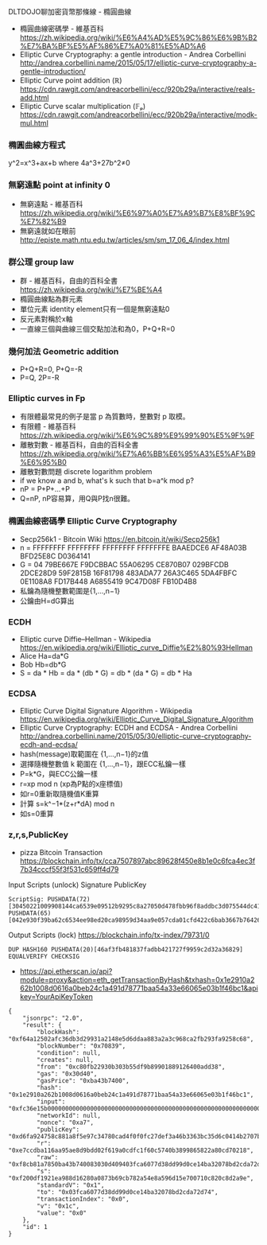 DLTDOJO聊加密貨幣那條線 - 橢圓曲線

* 橢圓曲線密碼學 - 維基百科 https://zh.wikipedia.org/wiki/%E6%A4%AD%E5%9C%86%E6%9B%B2%E7%BA%BF%E5%AF%86%E7%A0%81%E5%AD%A6
* Elliptic Curve Cryptography: a gentle introduction - Andrea Corbellini http://andrea.corbellini.name/2015/05/17/elliptic-curve-cryptography-a-gentle-introduction/
* Elliptic Curve point addition (ℝ) https://cdn.rawgit.com/andreacorbellini/ecc/920b29a/interactive/reals-add.html
* Elliptic Curve scalar multiplication (𝔽ₚ)  https://cdn.rawgit.com/andreacorbellini/ecc/920b29a/interactive/modk-mul.html

### 橢圓曲線方程式

y^2=x^3+ax+b where 4a^3+27b^2≠0

### 無窮遠點 point at infinity 0

* 無窮遠點 - 維基百科 https://zh.wikipedia.org/wiki/%E6%97%A0%E7%A9%B7%E8%BF%9C%E7%82%B9
* 無窮遠就如在眼前  http://episte.math.ntu.edu.tw/articles/sm/sm_17_06_4/index.html

### 群公理 group law

* 群 - 維基百科，自由的百科全書  https://zh.wikipedia.org/wiki/%E7%BE%A4
* 橢圓曲線點為群元素
* 單位元素 identity element只有一個是無窮遠點0
* 反元素對稱於x軸
* 一直線三個與曲線三個交點加法和為0，P+Q+R=0

### 幾何加法 Geometric addition

* P+Q+R=0, P+Q=-R
* P=Q, 2P=-R

### Elliptic curves in Fp

* 有限體最常見的例子是當 p 為質數時，整數對 p 取模。
* 有限體 - 維基百科 https://zh.wikipedia.org/wiki/%E6%9C%89%E9%99%90%E5%9F%9F
* 離散對數 - 維基百科，自由的百科全書  https://zh.wikipedia.org/wiki/%E7%A6%BB%E6%95%A3%E5%AF%B9%E6%95%B0
* 離散對數問題 discrete logarithm problem 
* if we know a and b, what's k such that b=a^k mod p?
* nP = P+P+...+P
* Q=nP, nP容易算，用Q與P找n很難。

### 橢圓曲線密碼學  Elliptic Curve Cryptography

* Secp256k1 - Bitcoin Wiki https://en.bitcoin.it/wiki/Secp256k1
* n = FFFFFFFF FFFFFFFF FFFFFFFF FFFFFFFE BAAEDCE6 AF48A03B BFD25E8C D0364141
* G = 04 79BE667E F9DCBBAC 55A06295 CE870B07 029BFCDB 2DCE28D9 59F2815B 16F81798 483ADA77 26A3C465 5DA4FBFC 0E1108A8 FD17B448 A6855419 9C47D08F FB10D4B8
* 私鑰為隨機整數範圍是{1,…,n−1}
* 公鑰由H=dG算出

### ECDH

* Elliptic curve Diffie–Hellman - Wikipedia https://en.wikipedia.org/wiki/Elliptic_curve_Diffie%E2%80%93Hellman
* Alice Ha=da*G
* Bob Hb=db*G
* S = da * Hb = da * (db * G) = db * (da * G) = db * Ha 

### ECDSA

* Elliptic Curve Digital Signature Algorithm - Wikipedia https://en.wikipedia.org/wiki/Elliptic_Curve_Digital_Signature_Algorithm
* Elliptic Curve Cryptography: ECDH and ECDSA - Andrea Corbellini http://andrea.corbellini.name/2015/05/30/elliptic-curve-cryptography-ecdh-and-ecdsa/
* hash(message)取範圍在 {1,…,n−1}的z值
* 選擇隨機整數值 k 範圍在 {1,…,n−1}，跟ECC私鑰一樣
* P=k*G，與ECC公鑰一樣
* r=xp mod n (xp為P點的x座標值)
* 如r=0重新取隨機值K重算
* 計算 s=k^−1*(z+r*dA) mod n
* 如s=0重算

### z,r,s,PublicKey

* pizza Bitcoin Transaction https://blockchain.info/tx/cca7507897abc89628f450e8b1e0c6fca4ec3f7b34cccf55f3f531c659ff4d79

Input Scripts (unlock) Signature PublicKey

```
ScriptSig: PUSHDATA(72)[30450221009908144ca6539e09512b9295c8a27050d478fbb96f8addbc3d075544dc41328702201aa528be2b907d316d2da068dd9eb1e23243d97e444d59290d2fddf25269ee0e01] PUSHDATA(65)[042e930f39ba62c6534ee98ed20ca98959d34aa9e057cda01cfd422c6bab3667b76426529382c23f42b9b08d7832d4fee1d6b437a8526e59667ce9c4e9dcebcabb]
```

Output Scripts (lock) https://blockchain.info/tx-index/79731/0

```
DUP HASH160 PUSHDATA(20)[46af3fb481837fadbb421727f9959c2d32a36829] EQUALVERIFY CHECKSIG
```

* https://api.etherscan.io/api?module=proxy&action=eth_getTransactionByHash&txhash=0x1e2910a262b1008d0616a0beb24c1a491d78771baa54a33e66065e03b1f46bc1&apikey=YourApiKeyToken

```
{
    "jsonrpc": "2.0",
    "result": {
        "blockHash": "0xf64a12502afc36db3d29931a2148e5d6ddaa883a2a3c968ca2fb293fa9258c68",
        "blockNumber": "0x70839",
        "condition": null,
        "creates": null,
        "from": "0xc80fb22930b303b55df9b89901889126400add38",
        "gas": "0x30d40",
        "gasPrice": "0xba43b7400",
        "hash": "0x1e2910a262b1008d0616a0beb24c1a491d78771baa54a33e66065e03b1f46bc1",
        "input": "0xfc36e15b0000000000000000000000000000000000000000000000000000000000000020000000000000000000000000000000000000000000000000000000000000000a4861636b65726e65777300000000000000000000000000000000000000000000",
        "networkId": null,
        "nonce": "0xa7",
        "publicKey": "0xd6fa924758c881a8f5e97c34780cad4f0f0fc27def3a46b3363bc35d6c0414b2707be2b7ebfabf10d6051239614cbed99cff8863cca610c8245801583db1fb39",
        "r": "0xe7ccdba116aa95ae8d9bdd02f619a0cdfc1f60c5740b3899865822a80cd70218",
        "raw": "0xf8cb81a7850ba43b740083030d409403fca6077d38dd99d0ce14ba32078bd2cda72d7480b864fc36e15b0000000000000000000000000000000000000000000000000000000000000020000000000000000000000000000000000000000000000000000000000000000a4861636b65726e657773000000000000000000000000000000000000000000001ca0e7ccdba116aa95ae8d9bdd02f619a0cdfc1f60c5740b3899865822a80cd70218a0f200df1921ea988d16280a0873b69cb782a54e8a596d15e700710c820c8d2a9e",
        "s": "0xf200df1921ea988d16280a0873b69cb782a54e8a596d15e700710c820c8d2a9e",
        "standardV": "0x1",
        "to": "0x03fca6077d38dd99d0ce14ba32078bd2cda72d74",
        "transactionIndex": "0x0",
        "v": "0x1c",
        "value": "0x0"
    },
    "id": 1
}
```